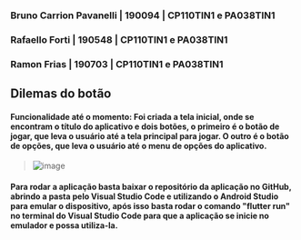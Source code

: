 ### Bruno Carrion Pavanelli | 190094 | CP110TIN1 e PA038TIN1
### Rafaello Forti | 190548 | CP110TIN1 e PA038TIN1
### Ramon Frias | 190703 | CP110TIN1 e PA038TIN1

## Dilemas do botão

#### Funcionalidade até o momento: Foi criada a tela inicial, onde se encontram o título do aplicativo e dois botões, o primeiro é o botão de jogar, que leva o usuário até a tela principal para jogar. O outro é o botão de opções, que leva o usuário até o menu de opções do aplicativo.

> ![image](https://user-images.githubusercontent.com/72411709/170166323-2d205d09-b36f-4c0a-93a1-1324cd43eff6.png)

#### Para rodar a aplicação basta baixar o repositório da aplicação no GitHub, abrindo a pasta pelo Visual Studio Code e utilizando o Android Studio para emular o dispositivo, após isso basta rodar o comando "flutter run" no terminal do Visual Studio Code para que a aplicação se inicie no emulador e possa utiliza-la.
